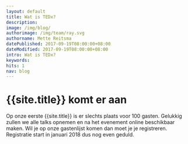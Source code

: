 ```yaml
---
layout: default
title: Wat is TEDx?
description:
image: /img/blog/
authorimage: /img/team/ray.svg
authorname: Mette Reitsma
datePublished: 2017-09-19T08:00:00+08:00
dateModified: 2017-09-19T08:00:00+08:00
intro: Wat is TEDx?
keywords:
hits: 1
nav: blog
---
```


# {{site.title}} komt er aan

<a href="{{site.url}}{{page.url}}" title="{{ page.title }}"><amp-img noloading width="100" height="100" alt="{{ page.title }}" layout="responsive" src="{{site.static-url}}{{ page.image }}" class="photo pull-left"></amp-img></a>

Op onze eerste {{site.title}} is er slechts plaats voor 100 gasten. Gelukkig zullen we alle talks opnemen en na het evenement online beschikbaar maken. Wil je op onze gastenlijst komen dan moet je je registreren. Registratie start in januari 2018 dus nog even geduld.
